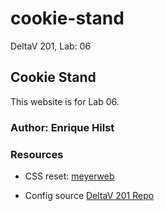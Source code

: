 # cookie-stand
DeltaV 201, Lab: 06

## Cookie Stand
This website is for Lab 06.

### Author: Enrique Hilst

### Resources
* CSS reset: [meyerweb](https://meyerweb.com/eric/tools/css/reset/)

* Config source [DeltaV 201 Repo](https://github.com/DeltaVCode/cedarrapids-201d6/tree/master/configs)